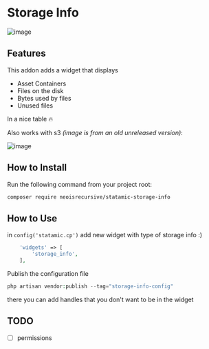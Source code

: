 # Storage Info

![image](https://github.com/NeoIsRecursive/statamic-storage-info/assets/64473191/355c30c0-b593-480e-9db8-d2fb1b74d39f)

## Features

This addon adds a widget that displays

- Asset Containers
- Files on the disk
- Bytes used by files
- Unused files

In a nice table 🔥

Also works with s3 _(image is from an old unreleased version)_:

![image](https://github.com/NeoIsRecursive/statamic-storage-info/assets/64473191/166c628b-844c-4ce4-b023-3134c3127b90)

## How to Install

Run the following command from your project root:

```bash
composer require neoisrecursive/statamic-storage-info
```

## How to Use

in `config('statamic.cp')` add new widget with type of storage info :)

```php
    'widgets' => [
        'storage_info',
    ],
```

Publish the configuration file

```php
php artisan vendor:publish --tag="storage-info-config"
```

there you can add handles that you don't want to be in the widget

## TODO

- [ ] permissions
